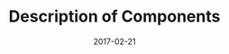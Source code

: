 ﻿---
title: Description of Components
toc: false
type: specs
layout:  package
date: "2017-02-21"
draft: false
specification: VEC
version: 1.1.3
documentType: "Recommendation"
elementType:  Package
menu:
  VEC-1.1.3:    
    identifier: description-of-components
    weight: 1003 

# Prev/next pager order (if `docs_section_pager` enabled in `params.toml`)
weight: 1003
---
